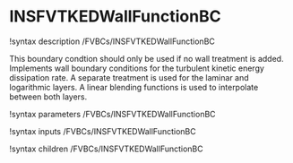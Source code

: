 # INSFVTKEDWallFunctionBC

!syntax description /FVBCs/INSFVTKEDWallFunctionBC

This boundary condtion should only be used if no wall treatment is added.
Implements wall boundary conditions for the turbulent kinetic energy dissipation rate.
A separate treatment is used for the laminar and logarithmic layers.
A linear blending functions is used to interpolate between both layers.

!syntax parameters /FVBCs/INSFVTKEDWallFunctionBC

!syntax inputs /FVBCs/INSFVTKEDWallFunctionBC

!syntax children /FVBCs/INSFVTKEDWallFunctionBC
